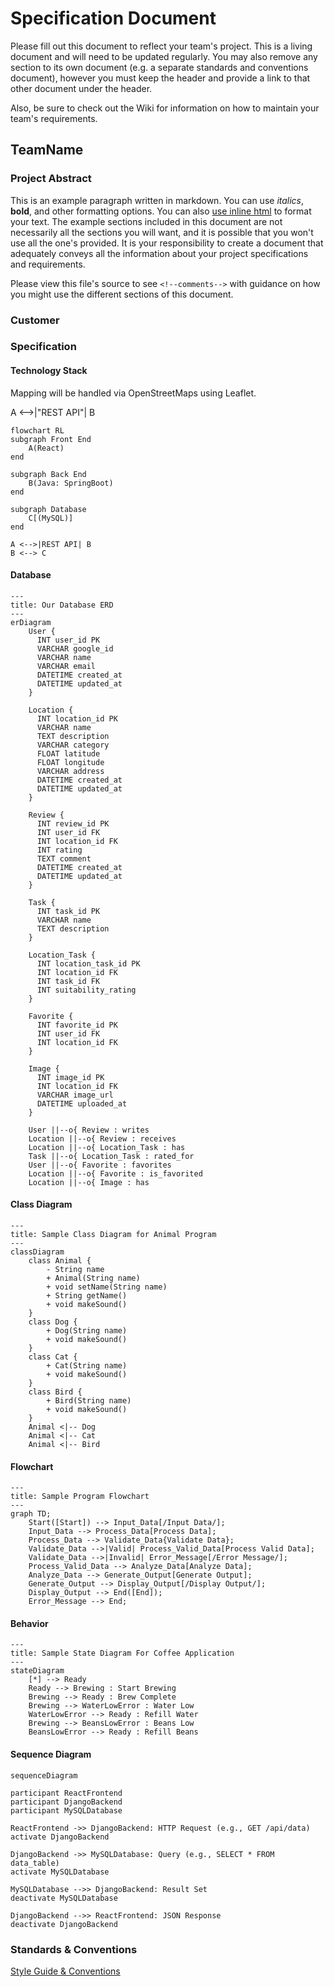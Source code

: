 # Specification Document

Please fill out this document to reflect your team's project. This is a living document and will need to be updated regularly. You may also remove any section to its own document (e.g. a separate standards and conventions document), however you must keep the header and provide a link to that other document under the header.

Also, be sure to check out the Wiki for information on how to maintain your team's requirements.

## TeamName

<!--The name of your team.-->

### Project Abstract

<!--A one paragraph summary of what the software will do.-->

This is an example paragraph written in markdown. You can use *italics*, **bold**, and other formatting options. You can also <u>use inline html</u> to format your text. The example sections included in this document are not necessarily all the sections you will want, and it is possible that you won't use all the one's provided. It is your responsibility to create a document that adequately conveys all the information about your project specifications and requirements.

Please view this file's source to see `<!--comments-->` with guidance on how you might use the different sections of this document. 

### Customer

<!--A brief description of the customer for this software, both in general (the population who might eventually use such a system) and specifically for this document (the customer(s) who informed this document). Every project will have a customer from the CS506 instructional staff. Requirements should not be derived simply from discussion among team members. Ideally your customer should not only talk to you about requirements but also be excited later in the semester to use the system.-->

### Specification

<!--A detailed specification of the system. UML, or other diagrams, such as finite automata, or other appropriate specification formalisms, are encouraged over natural language.-->

<!--Include sections, for example, illustrating the database architecture (with, for example, an ERD).-->

<!--Included below are some sample diagrams, including some example tech stack diagrams.-->

#### Technology Stack

Mapping will be handled via OpenStreetMaps using Leaflet.

A <-->|"REST API"| B

```mermaid
flowchart RL
subgraph Front End
	A(React)
end
	
subgraph Back End
	B(Java: SpringBoot)
end
	
subgraph Database
	C[(MySQL)]
end

A <-->|REST API| B
B <--> C
```

#### Database

```mermaid
---
title: Our Database ERD
---
erDiagram
    User {
      INT user_id PK
      VARCHAR google_id
      VARCHAR name
      VARCHAR email
      DATETIME created_at
      DATETIME updated_at
    }

    Location {
      INT location_id PK
      VARCHAR name
      TEXT description
      VARCHAR category
      FLOAT latitude
      FLOAT longitude
      VARCHAR address
      DATETIME created_at
      DATETIME updated_at
    }

    Review {
      INT review_id PK
      INT user_id FK
      INT location_id FK
      INT rating
      TEXT comment
      DATETIME created_at
      DATETIME updated_at
    }

    Task {
      INT task_id PK
      VARCHAR name
      TEXT description
    }

    Location_Task {
      INT location_task_id PK
      INT location_id FK
      INT task_id FK
      INT suitability_rating
    }

    Favorite {
      INT favorite_id PK
      INT user_id FK
      INT location_id FK
    }

    Image {
      INT image_id PK
      INT location_id FK
      VARCHAR image_url
      DATETIME uploaded_at
    }

    User ||--o{ Review : writes
    Location ||--o{ Review : receives
    Location ||--o{ Location_Task : has
    Task ||--o{ Location_Task : rated_for
    User ||--o{ Favorite : favorites
    Location ||--o{ Favorite : is_favorited
    Location ||--o{ Image : has
```


#### Class Diagram

```mermaid
---
title: Sample Class Diagram for Animal Program
---
classDiagram
    class Animal {
        - String name
        + Animal(String name)
        + void setName(String name)
        + String getName()
        + void makeSound()
    }
    class Dog {
        + Dog(String name)
        + void makeSound()
    }
    class Cat {
        + Cat(String name)
        + void makeSound()
    }
    class Bird {
        + Bird(String name)
        + void makeSound()
    }
    Animal <|-- Dog
    Animal <|-- Cat
    Animal <|-- Bird
```

#### Flowchart

```mermaid
---
title: Sample Program Flowchart
---
graph TD;
    Start([Start]) --> Input_Data[/Input Data/];
    Input_Data --> Process_Data[Process Data];
    Process_Data --> Validate_Data{Validate Data};
    Validate_Data -->|Valid| Process_Valid_Data[Process Valid Data];
    Validate_Data -->|Invalid| Error_Message[/Error Message/];
    Process_Valid_Data --> Analyze_Data[Analyze Data];
    Analyze_Data --> Generate_Output[Generate Output];
    Generate_Output --> Display_Output[/Display Output/];
    Display_Output --> End([End]);
    Error_Message --> End;
```

#### Behavior

```mermaid
---
title: Sample State Diagram For Coffee Application
---
stateDiagram
    [*] --> Ready
    Ready --> Brewing : Start Brewing
    Brewing --> Ready : Brew Complete
    Brewing --> WaterLowError : Water Low
    WaterLowError --> Ready : Refill Water
    Brewing --> BeansLowError : Beans Low
    BeansLowError --> Ready : Refill Beans
```

#### Sequence Diagram

```mermaid
sequenceDiagram

participant ReactFrontend
participant DjangoBackend
participant MySQLDatabase

ReactFrontend ->> DjangoBackend: HTTP Request (e.g., GET /api/data)
activate DjangoBackend

DjangoBackend ->> MySQLDatabase: Query (e.g., SELECT * FROM data_table)
activate MySQLDatabase

MySQLDatabase -->> DjangoBackend: Result Set
deactivate MySQLDatabase

DjangoBackend -->> ReactFrontend: JSON Response
deactivate DjangoBackend
```

### Standards & Conventions

<!--This is a link to a seperate coding conventions document / style guide-->
[Style Guide & Conventions](STYLE.md)
